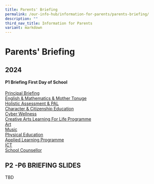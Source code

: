 ```yaml
---
title: Parents' Briefing
permalink: /our-info-hub/information-for-parents/parents-briefing/
description: ""
third_nav_title: Information for Parents
variant: markdown
---
```

# Parents' Briefing

2024
----

#### P1 Briefing First Day of School

[Principal Briefing](/files/Our%20Info%20Hub/1__Principal.pdf)<br>
[English &amp; Mathematics &amp; Mother Tonuge](/files/Our%20Info%20Hub/2__English_Mathematics_Mother_Tonuge.pdf)<br>
[Holistic Assessment &amp; PAL](/files/Our%20Info%20Hub/3__Holistic_Assessment___PAL.pdf)<br>
[Character &amp; Citizenship Education](/files/Our%20Info%20Hub/4__Character___Citizenship_Education.pdf)<br>
[Cyber Wellness](/files/Our%20Info%20Hub/5__Cyber_Wellness.pdf)<br>
[Creative Arts Learning For Life Programme](/files/Our%20Info%20Hub/6__Creative_Arts_Learning_For_Life_Programme.pdf)<br>
[Art](/files/Our%20Info%20Hub/7__Art.pdf)<br>
[Music](/files/Our%20Info%20Hub/8__Music.pdf)<br>
[Physical Education](/files/Our%20Info%20Hub/9__Physical_Education.pdf)<br>
[Applied Learning Programme](/files/Our%20Info%20Hub/10__Applied_Learning_Programme.pdf)<br>
[ICT](/files/Our%20Info%20Hub/11__ICT.pdf)<br>
[School Counsellor](/files/Our%20Info%20Hub/12__School_Counsellor.pdf)
  

  

P2 -P6 BRIEFING SLIDES 
-----------------------------------
TBD